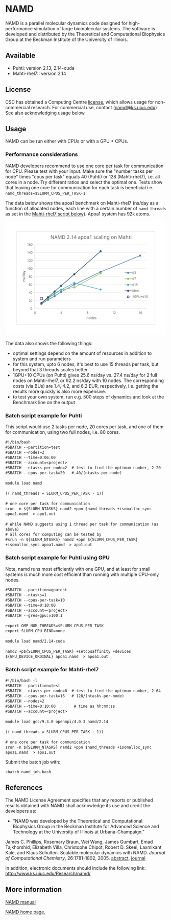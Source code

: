 # NAMD

NAMD is a parallel molecular dynamics code designed for high-performance
simulation of large biomolecular systems. The software is developed and
distributed by the Theoretical and Computational Biophysics Group at the
Beckman Institute of the University of Illinois.

## Available

* Puhti: version 2.13, 2.14-cuda
* Mahti-rhel7:: version 2.14

## License

CSC has obtained a Computing Centre [license](https://www.ks.uiuc.edu/Research/namd/license.html),
which allows usage for non-commercial research. For commercial use, contact 
(namd@ks.uiuc.edu) See also acknowledging usage below.

## Usage

NAMD can be run either with CPUs or with a GPU + CPUs.

### Performance considerations

NAMD developers recommend to use one core per task for communication for CPU.
Please test with your input. Make sure the "number tasks per node" times 
"cpus per task" equals 40 (Puhti) or 128 (Mahti-rhel7), i.e. all cores in a node.
Try different ratios and select the optimal one. Tests show that leaving
one core for communication for each task is beneficial i.e. `namd_threads=$SLURM_CPUS_PER_TASK-1`

The data below shows the apoa1 benchmark on Mahti-rhel7 (ns/day as a function
of allocated nodes, each line with a certain number of `namd_threads`
as set in the [Mahti-rhel7 script below](#batch-script-example-for-mahti)).
Apoa1 system has 92k atoms.

![NAMD Scaling on Mahti-rhel7](../img/namd_on_mahti_d.svg)

The data also shows the following things:

* optimal settings depend on the amount of resources in addition to system and run parameters
* for this system, upto 6 nodes, it's best to use 15 threads per task, but beyond that 3 threads scales better
* 1GPU+10 CPUs (on Puhti) gives 25.6 ns/day vs. 27.4 ns/day for 2 full nodes on Mahti-rhel7,
  or 92.2 ns/day with 10 nodes. The corresponding costs (via BUs) are 1.4, 4.2, and 
  6.2 EUR, respectively, i.e. getting the results more quickly is also more expensive.
* to test your own system, run e.g. 500 steps of dynamics and look at the Benchmark line on the output

### Batch script example for Puhti

This script would use 2 tasks per node, 20 cores per task,
and one of them for communication, using two full nodes, i.e. 80 cores.

```
#!/bin/bash 
#SBATCH --partition=test
#SBATCH --nodes=2             
#SBATCH --time=0:06:00        
#SBATCH --account=<project>
#SBATCH --ntasks-per-node=2  # test to find the optimum number, 2-20
#SBATCH --cpus-per-task=20   # 40/(ntasks-per-node)

module load namd

(( namd_threads = SLURM_CPUS_PER_TASK - 1))

# one core per task for communication
srun -n ${SLURM_NTASKS} namd2 +ppn $namd_threads +isomalloc_sync apoa1.namd  > apo1.out

# While NAMD suggests using 1 thread per task for communication (as above)
# all cores for computing can be tested by
#srun -n ${SLURM_NTASKS} namd2 +ppn ${SLURM_CPUS_PER_TASK} +isomalloc_sync apoa1.namd  > apo1.out
```
### Batch script example for Puhti using GPU

Note, namd runs most efficiently with one GPU, and at least for small systems
is much more cost efficient than running with multiple CPU-only nodes.

```
#SBATCH --partition=gputest
#SBATCH --ntasks=1         
#SBATCH --cpus-per-task=10  
#SBATCH --time=0:10:00     
#SBATCH --account=<project>
#SBATCH --gres=gpu:v100:1

export OMP_NUM_THREADS=$SLURM_CPUS_PER_TASK
export SLURM_CPU_BIND=none

module load namd/2.14-cuda

namd2 +p${SLURM_CPUS_PER_TASK} +setcpuaffinity +devices ${GPU_DEVICE_ORDINAL} apoa1.namd  > apoa1.out
```

### Batch script example for Mahti-rhel7

```
#!/bin/bash -l
#SBATCH --partition=test
#SBATCH --ntasks-per-node=8  # test to find the optimum number, 2-64
#SBATCH --cpus-per-task=16   # 128/(ntasks-per-node)
#SBATCH --nodes=2
#SBATCH --time=0:10:00        # time as hh:mm:ss
#SBATCH --account=<project>

module load gcc/9.3.0 openmpi/4.0.3 namd/2.14

(( namd_threads = SLURM_CPUS_PER_TASK - 1))

# one core per task for communication
srun -n ${SLURM_NTASKS} namd2 +ppn $namd_threads +isomalloc_sync apoa1.namd  > apo1.out
```

Submit the batch job with:

```
sbatch namd_job.bash
```

## References

The NAMD License Agreement specifies that any reports or published
results obtained with NAMD shall acknowledge its use and credit the
developers as:

-   "NAMD was developed by the Theoretical and Computational Biophysics
    Group in the Beckman Institute for Advanced Science and Technology
    at the University of Illinois at Urbana-Champaign."

James C. Phillips, Rosemary Braun, Wei Wang, James Gumbart, Emad
Tajkhorshid, Elizabeth Villa, Christophe Chipot, Robert D. Skeel,
Laxmikant Kale, and Klaus Schulten. Scalable molecular dynamics with
NAMD. *Journal of Computational Chemistry*, 26:1781-1802, 2005.
[abstract], [journal]  
  
In addition, electronic documents should include the following link:
<http://www.ks.uiuc.edu/Research/namd/>

## More information

[NAMD manual]

[NAMD home page.]


  [abstract]: http://www.ks.uiuc.edu/Publications/Papers/abstract.cgi?tbcode=PHIL2005
  [journal]: http://www3.interscience.wiley.com/cgi-bin/abstract/112102010/ABSTRACT
  [NAMD manual]: http://www.ks.uiuc.edu/Research/namd/current/ug/
  [NAMD home page.]: http://www.ks.uiuc.edu/Research/namd/
